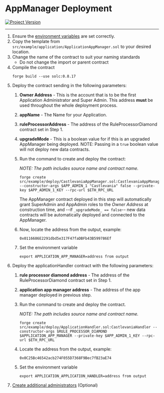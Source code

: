# AppManager Deployment
[![Project Version][version-image]][version-url]

---

1. Ensure the [environment variables][environment-url] are set correctly.
2. Copy the template from `src/example/application/ApplicationAppManager.sol` to your desired location.
3. Change the name of the contract to suit your naming standards
   - Do not change the import or parent contract
4. Compile the contract
   ````
   forge build --use solc:0.8.17
   ````
5. Deploy the contract sending in the following parameters:
    1. **Owner Address** - This is the account that is to be the first Application Administrator and Super Admin. This address **must** be used throughout the whole deployment process.
    2. **appName** - The Name for your Application. 
    3. **ruleProcessorAddress** - The address of the RuleProcessorDiamond contract set in Step 1.
    4. **upgradeMode** - This is a boolean value for if this is an upgraded AppManager being deployed. NOTE: Passing in a `true` boolean value will not deploy new data contracts. 
    5. Run the command to create and deploy the contract: 

        *NOTE: The path includes source name and contract name.*
    
        ````
        forge create src/example/deploy/CastlevaniaAppManager.sol:CastlevaniaAppManager --constructor-args $APP_ADMIN_1 "Castlevania" false --private-key $APP_ADMIN_1_KEY --rpc-url $ETH_RPC_URL
        ````

        The AppManager contract deployed in this step will automatically grant SuperAdmin and AppAdmin roles to the _Owner Address_ at construction time, and --if `_upgradeMode_ == false`-- new data contracts will be automatically deployed and connected to the AppManager.

    6. Now, locate the address from the output, example:
        ````
        0x0116686E2291dbd5e317F47faDBFb43B599786Ef
        ````
    7. Set the environment variable
        ````
        export APPLICATION_APP_MANAGER=address from output
        ````
6. Deploy the applicationHandler contract with the following parameters:
    1. **rule processor diamond address** - The address of the RuleProcessorDiamond contract set in Step 1.
    2. **application app manager address** - The address of the app manager deployed in previous step.
    3. Run the command to create and deploy the contract. 

        *NOTE: The path includes source name and contract name.*
        ````
        forge create src/example/deploy/ApplicationHandler.sol:CastlevaniaHandler --constructor-args $RULE_PROCESSOR_DIAMOND $APPLICATION_APP_MANAGER --private-key $APP_ADMIN_1_KEY --rpc-url $ETH_RPC_URL
        ````
    4. Locate the address from the output, example:
        ````
        0x0C25Bc46542acb274F055D7368F9Bec7fB23aE74
        ````
    5. Set the environment variable
        ````
        export APPLICATION_APPLICATION_HANDLER=address from output
        ````
7. [Create additional administrators][createAdminRole-url] (Optional)
   


<!-- These are the body links -->
[createAdminRole-url]: ./ADMIN-CONFIG.md
[deploymentDirectory-url]: ./DEPLOYMENT-DIRECTORY.md
[environment-url]: ./SET-ENVIRONMENT.md



<!-- These are the header links -->
[version-image]: https://img.shields.io/badge/Version-1.1.0-brightgreen?style=for-the-badge&logo=appveyor
[version-url]: https://github.com/thrackle-io/Tron